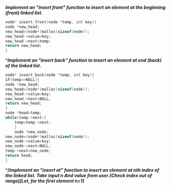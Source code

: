 ***Implement an "insert front" function to insert an element at the beginning (front) linked list.***

```C
node* insert_front(node *temp, int key){
node *new_head;
new_head=(node*)malloc(sizeof(node));
new_head->value=key;
new_head->next=temp;
return new_head;
}
```
****Implement an "insert back" function to insert an element at end (back) of the linked list.***

```C
node* insert_back(node *temp, int key){
if(temp==NULL){
node *new_head;
new_head=(node*)malloc(sizeof(node));
new_head->value=key;
new_head->next=NULL;
return new_head;
}
node *head=temp;
while(temp->next){
    temp=temp->next;
    }
    node *new_node;
new_node=(node*)malloc(sizeof(node));
new_node->value=key;
new_node->next=NULL;
temp->next=new_node;
return head;
}
```
***/*Implement an "insert at" function to insert an element at nth index of the linked list.
   Take input n And value from user.(Check index out of range)[Let, for the first element n=1]***
   
   ```C
   

